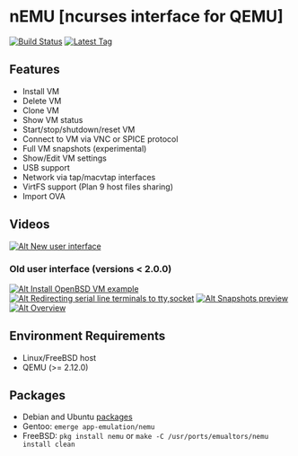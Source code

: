 # nEMU [ncurses interface for QEMU]

[![Build Status](https://travis-ci.org/nemuTUI/nemu.svg?branch=master)](https://travis-ci.org/nemuTUI/nemu)
[![Latest Tag](https://badgen.net/github/tag/nemuTUI/nemu)](https://github.com/nemuTUI/nemu/tags)

## Features
 * Install VM
 * Delete VM
 * Clone VM
 * Show VM status
 * Start/stop/shutdown/reset VM
 * Connect to VM via VNC or SPICE protocol
 * Full VM snapshots (experimental)
 * Show/Edit VM settings
 * USB support
 * Network via tap/macvtap interfaces
 * VirtFS support (Plan 9 host files sharing)
 * Import OVA

## Videos
[![Alt New user interface](https://img.youtube.com/vi/y8RT6-AF1BA/3.jpg)](https://www.youtube.com/watch?v=y8RT6-AF1BA)
### Old user interface (versions < 2.0.0)
[![Alt Install OpenBSD VM example](https://img.youtube.com/vi/GdqSk1cto50/1.jpg)](https://www.youtube.com/watch?v=GdqSk1cto50)
[![Alt Redirecting serial line terminals to tty,socket](https://img.youtube.com/vi/j5jeFa9Pl9E/1.jpg)](https://www.youtube.com/watch?v=j5jeFa9Pl9E)
[![Alt Snapshots preview](https://img.youtube.com/vi/lYkiolMg42Y/1.jpg)](https://www.youtube.com/watch?v=lYkiolMg42Y)
[![Alt Overview](https://img.youtube.com/vi/jOtCY--LEN8/1.jpg)](https://www.youtube.com/watch?v=jOtCY--LEN8)

## Environment Requirements
 * Linux/FreeBSD host
 * QEMU (>= 2.12.0)

## Packages
 * Debian and Ubuntu [packages](https://software.opensuse.org/download.html?project=home%3ASmartFinn%3AnEMU&package=nemu)
 * Gentoo: `emerge app-emulation/nemu`
 * FreeBSD: `pkg install nemu` or `make -C /usr/ports/emualtors/nemu install clean`
